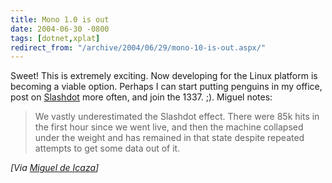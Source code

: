 ```yaml
---
title: Mono 1.0 is out
date: 2004-06-30 -0800
tags: [dotnet,xplat]
redirect_from: "/archive/2004/06/29/mono-10-is-out.aspx/"
---
```


Sweet! This is extremely exciting. Now developing for the Linux platform
is becoming a viable option. Perhaps I can start putting penguins in my
office, post on [Slashdot](http://www.slashdot.org/) more often, and
join the 1337. ;). Miguel notes:

> We vastly underestimated the Slashdot effect. There were 85k hits in
> the first hour since we went live, and then the machine collapsed
> under the weight and has remained in that state despite repeated
> attempts to get some data out of it.

*[Via [Miguel de Icaza](http://primates.ximian.com/~miguel/all.html#6%2f30%2f2004%201%3a55%3a00%20PM)]*

